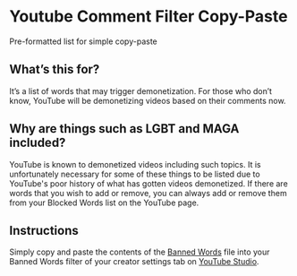 # Youtube Comment Filter Copy-Paste
Pre-formatted list for simple copy-paste

## What’s this for? 
It’s a list of words that may trigger demonetization. For those who don’t know, YouTube will be demonetizing videos based on their comments now. 

## Why are things such as LGBT and MAGA included?
YouTube is known to demonetized videos including such topics. It is unfortunately necessary for some of these things to be listed due to YouTube's poor history of what has gotten videos demonetized. If there are words that you wish to add or remove, you can always add or remove them from your Blocked Words list on the YouTube page.

## Instructions 

Simply copy and paste the contents of the [Banned Words][Banned_Words] file into your Banned Words filter of your creator settings tab on [YouTube Studio][YouTube_Studio].

[Banned_Words]: https://raw.githubusercontent.com/The-Back-Room/YouTube-Banned-Words-List/main/files/Banned%20Words
[YouTube_Studio]: https://studio.youtube.com/


